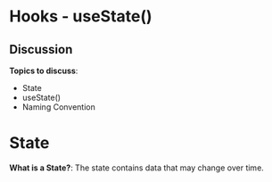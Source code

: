 # Hooks - useState()

## Discussion

**Topics to discuss**:
* State
* useState()
* Naming Convention



# State

**What is a State?**:
The state contains data that may change over time.
